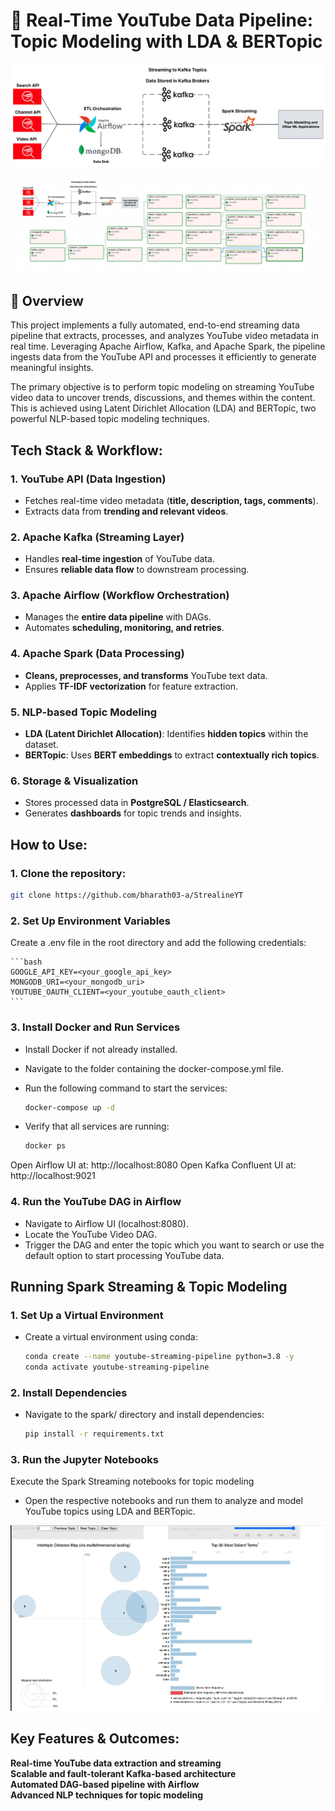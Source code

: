 # 🎥 Real-Time YouTube Data Pipeline: Topic Modeling with LDA & BERTopic 

<p align="center">
  <img src="./img/architecture.png" alt="arch"/>
</p>
<p align="center">
  <img src="./img/Airflow_dag.png" alt="DAG"/>
</p>


## 📖 Overview  
This project implements a fully automated, end-to-end streaming data pipeline that extracts, processes, and analyzes YouTube video metadata in real time. Leveraging Apache Airflow, Kafka, and Apache Spark, the pipeline ingests data from the YouTube API and processes it efficiently to generate meaningful insights.

The primary objective is to perform topic modeling on streaming YouTube video data to uncover trends, discussions, and themes within the content. This is achieved using Latent Dirichlet Allocation (LDA) and BERTopic, two powerful NLP-based topic modeling techniques.


## Tech Stack & Workflow:

### 1. YouTube API (Data Ingestion)
- Fetches real-time video metadata (**title, description, tags, comments**).
- Extracts data from **trending and relevant videos**.

### 2. Apache Kafka (Streaming Layer)
- Handles **real-time ingestion** of YouTube data.
- Ensures **reliable data flow** to downstream processing.

### 3. Apache Airflow (Workflow Orchestration)
- Manages the **entire data pipeline** with DAGs.
- Automates **scheduling, monitoring, and retries**.

### 4. Apache Spark (Data Processing)
- **Cleans, preprocesses, and transforms** YouTube text data.
- Applies **TF-IDF vectorization** for feature extraction.

### 5. NLP-based Topic Modeling
- **LDA (Latent Dirichlet Allocation)**: Identifies **hidden topics** within the dataset.
- **BERTopic**: Uses **BERT embeddings** to extract **contextually rich topics**.

### 6. Storage & Visualization
- Stores processed data in **PostgreSQL / Elasticsearch**.
- Generates **dashboards** for topic trends and insights.

## How to Use:

### 1. Clone the repository:

   ```bash
   git clone https://github.com/bharath03-a/StrealineYT
   ```

### 2. Set Up Environment Variables
Create a .env file in the root directory and add the following credentials:

    ```bash
    GOOGLE_API_KEY=<your_google_api_key>
    MONGODB_URI=<your_mongodb_uri>
    YOUTUBE_OAUTH_CLIENT=<your_youtube_oauth_client>
    ```

### 3. Install Docker and Run Services
- Install Docker if not already installed.
- Navigate to the folder containing the docker-compose.yml file.
- Run the following command to start the services:

    ```bash
    docker-compose up -d
    ```
- Verify that all services are running:

    ```bash
    docker ps
    ```

Open Airflow UI at: http://localhost:8080
Open Kafka Confluent UI at: http://localhost:9021

### 4. Run the YouTube DAG in Airflow
- Navigate to Airflow UI (localhost:8080).
- Locate the YouTube Video DAG.
- Trigger the DAG and enter the topic which you want to search or use the default option to start processing YouTube data.

## Running Spark Streaming & Topic Modeling
### 1. Set Up a Virtual Environment
- Create a virtual environment using conda:

    ```bash
    conda create --name youtube-streaming-pipeline python=3.8 -y
    conda activate youtube-streaming-pipeline
    ```

### 2. Install Dependencies
- Navigate to the spark/ directory and install dependencies:

    ```bash
    pip install -r requirements.txt
    ```
### 3. Run the Jupyter Notebooks
Execute the Spark Streaming notebooks for topic modeling
- Open the respective notebooks and run them to analyze and model YouTube topics using LDA and BERTopic.

<p align="center">
  <img src="./img/LDA.png" alt="LDA"/>
</p>

## Key Features & Outcomes:

**Real-time YouTube data extraction and streaming**  
**Scalable and fault-tolerant Kafka-based architecture**  
**Automated DAG-based pipeline with Airflow**  
**Advanced NLP techniques for topic modeling**  